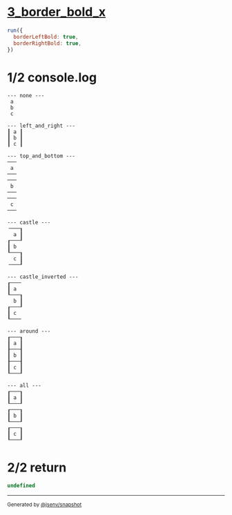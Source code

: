 # [3_border_bold_x](../../table_3_cells_same_column.test.mjs#L93)

```js
run({
  borderLeftBold: true,
  borderRightBold: true,
})
```

# 1/2 console.log

```console
--- none ---
 a 
 b 
 c 

--- left_and_right ---
┃ a ┃
┃ b ┃
┃ c ┃

--- top_and_bottom ---
───
 a 
───
───
 b 
───
───
 c 
───

--- castle ---
╶───┒
  a ┃
┎───┚
┃ b  
┖───┒
  c ┃
╶───┚

--- castle_inverted ---
┎───╴
┃ a  
┖───┒
  b ┃
┎───┚
┃ c  
┖───╴

--- around ---
┎───┒
┃ a ┃
┠───┨
┃ b ┃
┠───┨
┃ c ┃
┖───┚

--- all ---
┎───┒
┃ a ┃
┖───┚
┎───┒
┃ b ┃
┖───┚
┎───┒
┃ c ┃
┖───┚

```

# 2/2 return

```js
undefined
```

---

<sub>
  Generated by <a href="https://github.com/jsenv/core/tree/main/packages/independent/snapshot">@jsenv/snapshot</a>
</sub>
